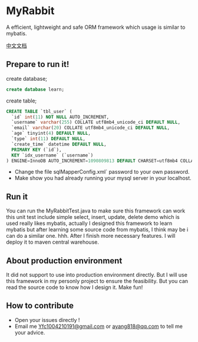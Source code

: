 # MyRabbit
A efficient, lightweight and safe ORM framework which usage is similar to mybatis.

[中文文档](README_ZH.md)

## Prepare to run it!
create database;
```sql
create database learn;
```
create table;
```sql
CREATE TABLE `tbl_user` (
  `id` int(11) NOT NULL AUTO_INCREMENT,
  `username` varchar(255) COLLATE utf8mb4_unicode_ci DEFAULT NULL,
  `email` varchar(20) COLLATE utf8mb4_unicode_ci DEFAULT NULL,
  `age` tinyint(4) DEFAULT NULL,
  `type` int(11) DEFAULT NULL,
  `create_time` datetime DEFAULT NULL,
  PRIMARY KEY (`id`),
  KEY `idx_username` (`username`)
) ENGINE=InnoDB AUTO_INCREMENT=1090809813 DEFAULT CHARSET=utf8mb4 COLLATE=utf8mb4_unicode_ci
```
- Change the file sqlMapperConfig.xml` password to your own password. 
- Make show you had already running your mysql server in your localhost.

## Run it
You can run the MyRabbitTest.java to make sure this framework can work this unit test include simple select, insert,
update, delete demo which is used really likes mybatis, actually I designed this framework to learn mybatis but after learning some source code from mybatis, I think may be i can do a similar one. hhh. After I finish more necessary
features. I will deploy it to maven central warehouse.

## About production environment
It did not support to use into production environment directly. But I will use this framework in my personly project to ensure the feasibility. But you can read the source code to know how I design it. Make fun!

## How to contribute   
- Open your issues directly !
- Email me Yfc1004210191@gmail.com or ayang818@qq.com to tell me your advice. 